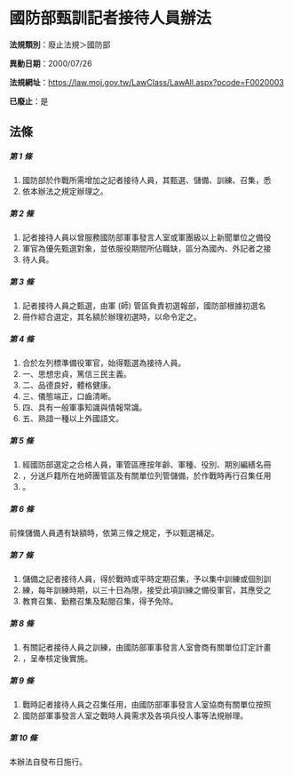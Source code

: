 # 國防部甄訓記者接待人員辦法

**法規類別**：廢止法規＞國防部

**異動日期**：2000/07/26  

**法規網址**：https://law.moj.gov.tw/LawClass/LawAll.aspx?pcode=F0020003

**已廢止**：是



## 法條
##### 第 1 條
1. 國防部於作戰所需增加之記者接待人員，其甄選、儲備、訓練、召集，悉
1. 依本辦法之規定辦理之。

##### 第 2 條
1. 記者接待人員以曾服務國防部軍事發言人室或軍團級以上新聞單位之備役
1. 軍官為優先甄選對象，並依服役期間所佔職缺，區分為國內、外記者之接
1. 待人員。

##### 第 3 條
1. 記者接待人員之甄選，由軍 (師) 管區負責初選報部，國防部根據初選名
1. 冊作綜合選定，其名額於辦理初選時，以命令定之。

##### 第 4 條
1. 合於左列標準備役軍官，始得甄選為接待人員。
1. 一、思想忠貞，篤信三民主義。
1. 二、品德良好，體格健康。
1. 三、儀態端正，口齒清晰。
1. 四、具有一般軍事知識與情報常識。
1. 五、熟諳一種以上外國語文。

##### 第 5 條
1. 經國防部選定之合格人員，軍管區應按年齡、軍種、役別、期別編繕名冊
1. ，分送戶籍所在地師團管區及有關單位列管儲備，於作戰時再行召集任用
1. 。

##### 第 6 條
前條儲備人員遇有缺額時，依第三條之規定，予以甄選補足。

##### 第 7 條
1. 儲備之記者接待人員，得於戰時或平時定期召集，予以集中訓練或個別訓
1. 練，每年訓練時期，以三十日為限，接受此項訓練之備役軍官，其應受之
1. 教育召集、勤務召集及點閱召集，得予免除。

##### 第 8 條
1. 有關記者接待人員之訓練，由國防部軍事發言人室會商有關單位訂定計畫
1. ，呈奉核定後實施。

##### 第 9 條
1. 戰時記者接待人員之召集任用，由國防部軍事發言人室協商有關單位按照
1. 國防部軍事發言人室之戰時人員需求及各項兵役人事等法規辦理。

##### 第 10 條
本辦法自發布日施行。


